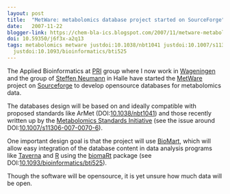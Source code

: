 ```yaml
---
layout: post
title:  "MetWare: metabolomics database project started on SourceForge"
date:   2007-11-22
blogger-link: https://chem-bla-ics.blogspot.com/2007/11/metware-metabolomics-database-project.html
doi: 10.59350/j6f3x-a2q13
tags: metabolomics metware justdoi:10.1038/nbt1041 justdoi:10.1007/s11306-007-0070-6
  justdoi:10.1093/bioinformatics/bti525
---
```


The Applied Bioinformatics at [PRI](http://www.pri.wur.nl/NL/) group where I now work in [Wageningen](http://en.wikipedia.org/wiki/Wageningen)
and the group of [Steffen Neumann](http://www.ipb-halle.de/de/forschung/stress-und-entwicklungsbiologie/forschungsgruppen/bioinformatik-massenspektrometrie/)
in Halle have started the [MetWare](http://metware.sf.net/) project on [Sourceforge](http://sf.net/) to develop
opensource databases for metabolomics data.

The databases design will be based on and ideally compatible with proposed standards like ArMet (DOI:[10.1038/nbt1041](https://doi.org/10.1038/nbt1041))
and those recently written up by the [Metabolomics Standards Initiative](http://msi-workgroups.sourceforge.net/)
(see the issue around DOI:[10.1007/s11306-007-0070-6](https://doi.org/10.1007/s11306-007-0070-6)).

One important design goal is that the project will use [BioMart](http://www.biomart.org/), which will allow easy
integration of the database content in data analysis programs like [Taverna](http://taverna.sf.net/)
and [R](http://www.r-project.org/) using the [biomaRt](http://www.bioconductor.org/packages/2.1/bioc/html/biomaRt.html)
package (see DOI:[10.1093/bioinformatics/bti525](http://dx.doi.org/10.1093/bioinformatics/bti525)).

Though the software will be opensource, it is yet unsure how much data will be open.
